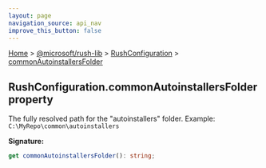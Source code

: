```yaml
---
layout: page
navigation_source: api_nav
improve_this_button: false
---
```



[Home](./index.md) &gt; [@microsoft/rush-lib](./rush-lib.md) &gt; [RushConfiguration](./rush-lib.rushconfiguration.md) &gt; [commonAutoinstallersFolder](./rush-lib.rushconfiguration.commonautoinstallersfolder.md)

## RushConfiguration.commonAutoinstallersFolder property

The fully resolved path for the "autoinstallers" folder. Example: `C:\MyRepo\common\autoinstallers`

<b>Signature:</b>

```typescript
get commonAutoinstallersFolder(): string;
```
